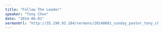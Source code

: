 ```yaml
---
title: "Follow The Leader"
speaker: "Tony Chon"
date: "2014-06-01"
sermonUrl: "http://35.190.93.184/sermons/20140601_sunday_pastor_tony_chon_follow_the_leader.mp3"
---
```

